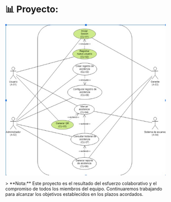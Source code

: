 # 📊 Proyecto: 
<p align="center">
  <img src=image.jpeg>
</p>
> **Nota:** Este proyecto es el resultado del esfuerzo colaborativo y el compromiso de todos los miembros del equipo. Continuaremos trabajando para alcanzar los objetivos establecidos en los plazos acordados.

